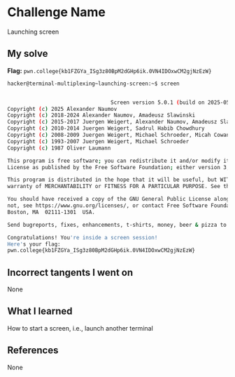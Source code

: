 # Challenge Name
Launching screen

## My solve
**Flag:** `pwn.college{kb1FZGYa_ISg3z80BpM2dGHp6ik.0VN4IDOxwCM2gjNzEzW}`

```bash
hacker@terminal-multiplexing~launching-screen:~$ screen
```
```bash

                                 Screen version 5.0.1 (build on 2025-05-15 15:05:07)
Copyright (c) 2025 Alexander Naumov
Copyright (c) 2018-2024 Alexander Naumov, Amadeusz Slawinski
Copyright (c) 2015-2017 Juergen Weigert, Alexander Naumov, Amadeusz Slawinski
Copyright (c) 2010-2014 Juergen Weigert, Sadrul Habib Chowdhury
Copyright (c) 2008-2009 Juergen Weigert, Michael Schroeder, Micah Cowan, Sadrul Habib Chowdhury
Copyright (c) 1993-2007 Juergen Weigert, Michael Schroeder
Copyright (c) 1987 Oliver Laumann

This program is free software; you can redistribute it and/or modify it under the terms of the GNU General Public
License as published by the Free Software Foundation; either version 3, or (at your option) any later version.

This program is distributed in the hope that it will be useful, but WITHOUT ANY WARRANTY; without even the implied
warranty of MERCHANTABILITY or FITNESS FOR A PARTICULAR PURPOSE. See the GNU General Public License for more details.

You should have received a copy of the GNU General Public License along with this program (see the file COPYING); if
not, see https://www.gnu.org/licenses/, or contact Free Software Foundation, Inc., 51 Franklin Street, Fifth Floor,
Boston, MA  02111-1301  USA.

Send bugreports, fixes, enhancements, t-shirts, money, beer & pizza to screen-devel@gnu.org
```
```bash
Congratulations! You're inside a screen session!
Here's your flag:
pwn.college{kb1FZGYa_ISg3z80BpM2dGHp6ik.0VN4IDOxwCM2gjNzEzW}
```

## Incorrect tangents I went on
None

## What I learned
How to start a screen, i.e., launch another terminal

## References 
None
